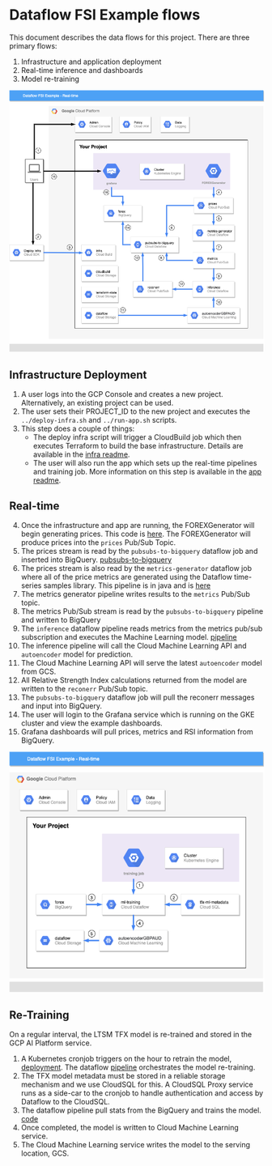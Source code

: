 # Dataflow FSI Example flows
This document describes the data flows for this project. There are three primary flows:
1. Infrastructure and application deployment
2. Real-time inference and dashboards
3. Model re-training

![Infra and Real-time Flows](./Dataflow-FSI-Example-Real-time.png)

## Infrastructure Deployment
1. A user logs into the GCP Console and creates a new project. Alternatively, an existing project can be used.
2. The user sets their PROJECT_ID to the new project and executes the `../deploy-infra.sh` and `../run-app.sh` scripts.
3. This step does a couple of things:
    - The deploy infra script will trigger a CloudBuild job which then executes Terraform to build the base infrastructure. Details are available in the [infra readme](../infra/README.md). 
    - The user will also run the app which sets up the real-time pipelines and training job. More information on this step is available in the [app readme](../app/README.md).

## Real-time 
4. Once the infrastructure and app are running, the FOREXGenerator will begin generating prices. This code is [here](../app/python/src/forexgenerator/forexgenerator.py). The FOREXGenerator will produce prices into the `prices` Pub/Sub Topic.
5. The prices stream is read by the `pubsubs-to-bigquery` dataflow job and inserted into BigQuery. [pubsubs-to-bigquery](../app/python/src/pipelines/pubsub_to_bigquery.py)
6. The prices stream is also read by the `metrics-generator` dataflow job where all of the price metrics are generated using the Dataflow time-series samples library. This pipeline is in java and is [here](../app/java/TimeSeriesPipeline/src/main/java/com/google/dataflow/sample/timeseriesflow/)
7. The metrics generator pipeline writes results to the `metrics` Pub/Sub topic.
8. The metrics Pub/Sub stream is read by the `pubsubs-to-bigquery` pipeline and written to BigQuery
9. The `inference` dataflow pipeline reads metrics from the metrics pub/sub subscription and executes the Machine Learning model. [pipeline](../app/python/src/pipelines/inference.py)
10. The inference pipeline will call the Cloud Machine Learning API and `autoencoder` model for prediction.
11. The Cloud Machine Learning API will serve the latest `autoencoder` model from GCS.
12. All Relative Strength Index calculations returned from the model are written to the `reconerr` Pub/Sub topic.
13. The `pubsubs-to-bigquery` dataflow job will pull the reconerr messages and input into BigQuery.
14. The user will login to the Grafana service which is running on the GKE cluster and view the example dashboards.
15. Grafana dashboards will pull prices, metrics and RSI information from BigQuery. 

![Training](./Dataflow-FSI-Example-Re-training.png)

## Re-Training
On a regular interval, the LTSM TFX model is re-trained and stored in the GCP AI Platform service.
1. A Kubernetes cronjob triggers on the hour to retrain the model, [deployment](../app/kubernetes/training-cronjob.yaml). The dataflow [pipeline](../app/python/src/pipelines/training.py) orchestrates the model re-training.
2. The TFX model metadata must be stored in a reliable storage mechanism and we use CloudSQL for this. A CloudSQL Proxy service runs as a side-car to the cronjob to handle authentication and access by Dataflow to the CloudSQL. 
3. The dataflow pipeline pull stats from the BigQuery and trains the model. [code](../app/python/src/tfx_components/trainer.py)
4. Once completed, the model is written to Cloud Machine Learning service.
5. The Cloud Machine Learning service writes the model to the serving location, GCS.
